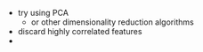 - try using PCA
	- or other dimensionality reduction algorithms
- discard highly correlated features
- 